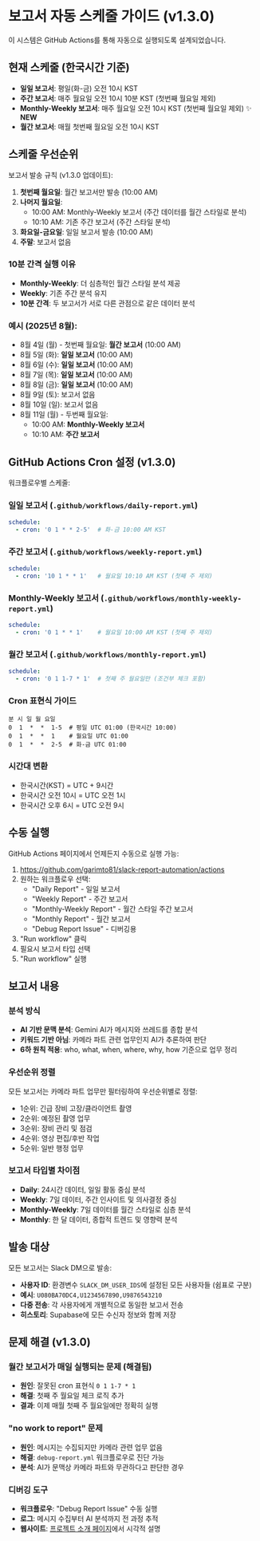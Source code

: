 # 보고서 자동 스케줄 가이드 (v1.3.0)

이 시스템은 GitHub Actions를 통해 자동으로 실행되도록 설계되었습니다.

## 현재 스케줄 (한국시간 기준)

- **일일 보고서**: 평일(화-금) 오전 10시 KST
- **주간 보고서**: 매주 월요일 오전 10시 10분 KST (첫번째 월요일 제외)
- **Monthly-Weekly 보고서**: 매주 월요일 오전 10시 KST (첫번째 월요일 제외) ✨ **NEW**
- **월간 보고서**: 매월 첫번째 월요일 오전 10시 KST

## 스케줄 우선순위

보고서 발송 규칙 (v1.3.0 업데이트):

1. **첫번째 월요일**: 월간 보고서만 발송 (10:00 AM)
2. **나머지 월요일**: 
   - 10:00 AM: Monthly-Weekly 보고서 (주간 데이터를 월간 스타일로 분석)
   - 10:10 AM: 기존 주간 보고서 (주간 스타일 분석)
3. **화요일-금요일**: 일일 보고서 발송 (10:00 AM)
4. **주말**: 보고서 없음

### 10분 간격 실행 이유
- **Monthly-Weekly**: 더 심층적인 월간 스타일 분석 제공
- **Weekly**: 기존 주간 분석 유지
- **10분 간격**: 두 보고서가 서로 다른 관점으로 같은 데이터 분석

### 예시 (2025년 8월):
- 8월 4일 (월) - 첫번째 월요일: **월간 보고서** (10:00 AM)
- 8월 5일 (화): **일일 보고서** (10:00 AM)
- 8월 6일 (수): **일일 보고서** (10:00 AM)
- 8월 7일 (목): **일일 보고서** (10:00 AM)
- 8월 8일 (금): **일일 보고서** (10:00 AM)
- 8월 9일 (토): 보고서 없음
- 8월 10일 (일): 보고서 없음
- 8월 11일 (월) - 두번째 월요일: 
  - 10:00 AM: **Monthly-Weekly 보고서**
  - 10:10 AM: **주간 보고서**

## GitHub Actions Cron 설정 (v1.3.0)

워크플로우별 스케줄:

### 일일 보고서 (`.github/workflows/daily-report.yml`)
```yaml
schedule:
  - cron: '0 1 * * 2-5'  # 화-금 10:00 AM KST
```

### 주간 보고서 (`.github/workflows/weekly-report.yml`)
```yaml
schedule:
  - cron: '10 1 * * 1'   # 월요일 10:10 AM KST (첫째 주 제외)
```

### Monthly-Weekly 보고서 (`.github/workflows/monthly-weekly-report.yml`)
```yaml
schedule:
  - cron: '0 1 * * 1'    # 월요일 10:00 AM KST (첫째 주 제외)
```

### 월간 보고서 (`.github/workflows/monthly-report.yml`)
```yaml
schedule:
  - cron: '0 1 1-7 * 1'  # 첫째 주 월요일만 (조건부 체크 포함)
```

### Cron 표현식 가이드
```
분 시 일 월 요일
0  1  *  *  1-5  # 평일 UTC 01:00 (한국시간 10:00)
0  1  *  *  1    # 월요일 UTC 01:00
0  1  *  *  2-5  # 화-금 UTC 01:00
```

### 시간대 변환
- 한국시간(KST) = UTC + 9시간
- 한국시간 오전 10시 = UTC 오전 1시
- 한국시간 오후 6시 = UTC 오전 9시

## 수동 실행

GitHub Actions 페이지에서 언제든지 수동으로 실행 가능:
1. https://github.com/garimto81/slack-report-automation/actions
2. 원하는 워크플로우 선택:
   - "Daily Report" - 일일 보고서
   - "Weekly Report" - 주간 보고서  
   - "Monthly-Weekly Report" - 월간 스타일 주간 보고서
   - "Monthly Report" - 월간 보고서
   - "Debug Report Issue" - 디버깅용
3. "Run workflow" 클릭
4. 필요시 보고서 타입 선택
5. "Run workflow" 실행

## 보고서 내용

### 분석 방식
- **AI 기반 문맥 분석**: Gemini AI가 메시지와 쓰레드를 종합 분석
- **키워드 기반 아님**: 카메라 파트 관련 업무인지 AI가 추론하여 판단
- **6하 원칙 적용**: who, what, when, where, why, how 기준으로 업무 정리

### 우선순위 정렬
모든 보고서는 카메라 파트 업무만 필터링하여 우선순위별로 정렬:
- 1순위: 긴급 장비 고장/클라이언트 촬영
- 2순위: 예정된 촬영 업무
- 3순위: 장비 관리 및 점검
- 4순위: 영상 편집/후반 작업
- 5순위: 일반 행정 업무

### 보고서 타입별 차이점
- **Daily**: 24시간 데이터, 일일 활동 중심 분석
- **Weekly**: 7일 데이터, 주간 인사이트 및 의사결정 중심
- **Monthly-Weekly**: 7일 데이터를 월간 스타일로 심층 분석
- **Monthly**: 한 달 데이터, 종합적 트렌드 및 영향력 분석

## 발송 대상

모든 보고서는 Slack DM으로 발송:
- **사용자 ID**: 환경변수 `SLACK_DM_USER_IDS`에 설정된 모든 사용자들 (쉼표로 구분)
- **예시**: `U080BA70DC4,U1234567890,U9876543210`
- **다중 전송**: 각 사용자에게 개별적으로 동일한 보고서 전송
- **히스토리**: Supabase에 모든 수신자 정보와 함께 저장

## 문제 해결 (v1.3.0)

### 월간 보고서가 매일 실행되는 문제 (해결됨)
- **원인**: 잘못된 cron 표현식 `0 1 1-7 * 1`
- **해결**: 첫째 주 월요일 체크 로직 추가
- **결과**: 이제 매월 첫째 주 월요일에만 정확히 실행

### "no work to report" 문제
- **원인**: 메시지는 수집되지만 카메라 관련 업무 없음
- **해결**: `debug-report.yml` 워크플로우로 진단 가능
- **분석**: AI가 문맥상 카메라 파트와 무관하다고 판단한 경우

### 디버깅 도구
- **워크플로우**: "Debug Report Issue" 수동 실행
- **로그**: 메시지 수집부터 AI 분석까지 전 과정 추적
- **웹사이트**: [프로젝트 소개 페이지](https://garimto81.github.io/slack-report-automation/)에서 시각적 설명